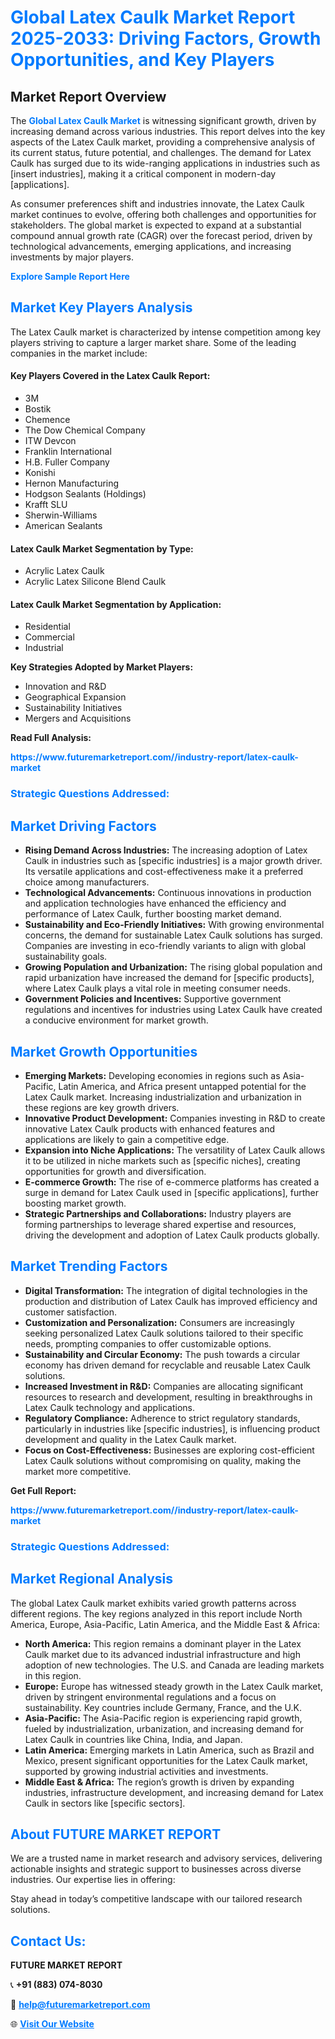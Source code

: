 <h1 style="color: #007BFF;">Global Latex Caulk Market Report 2025-2033: Driving Factors, Growth Opportunities, and Key Players</h1>

<section id="overview">
<h2>Market Report Overview</h2>
<p>The <a href="https://www.futuremarketreport.com//industry-report/latex-caulk-market" style="color: #007BFF; text-decoration: none;"><strong>Global Latex Caulk Market</strong></a> is witnessing significant growth, driven by increasing demand across various industries. This report delves into the key aspects of the Latex Caulk market, providing a comprehensive analysis of its current status, future potential, and challenges. The demand for Latex Caulk has surged due to its wide-ranging applications in industries such as [insert industries], making it a critical component in modern-day [applications].</p>
<p>As consumer preferences shift and industries innovate, the Latex Caulk market continues to evolve, offering both challenges and opportunities for stakeholders. The global market is expected to expand at a substantial compound annual growth rate (CAGR) over the forecast period, driven by technological advancements, emerging applications, and increasing investments by major players.</p>
</section>

<section id="overview">
<p><a href="https://www.futuremarketreport.com//request-sample/reportId=83218" style="color: #007BFF; text-decoration: none;"><strong>Explore Sample Report Here</strong></a></p>
</section>

<section id="key-players">
<h2 style="color: #007BFF;">Market Key Players Analysis</h2>
<p>The Latex Caulk market is characterized by intense competition among key players striving to capture a larger market share. Some of the leading companies in the market include:</p>
<h4>Key Players Covered in the Latex Caulk Report:</h4>
<ul><li>3M</li><li>Bostik</li><li>Chemence</li><li>The Dow Chemical Company</li><li>ITW Devcon</li><li>Franklin International</li><li>H.B. Fuller Company</li><li>Konishi</li><li>Hernon Manufacturing</li><li>Hodgson Sealants (Holdings)</li><li>Krafft SLU</li><li>Sherwin-Williams</li><li>American Sealants</li></ul>
<h4>Latex Caulk Market Segmentation by Type:</h4>
<ul><li>Acrylic Latex Caulk</li><li>Acrylic Latex Silicone Blend Caulk</li></ul>

<h4>Latex Caulk Market Segmentation by Application:</h4>
<ul><li>Residential</li><li>Commercial</li><li>Industrial</li></ul>
<p><strong>Key Strategies Adopted by Market Players:</strong></p>
<ul>
<li>Innovation and R&D</li>
<li>Geographical Expansion</li>
<li>Sustainability Initiatives</li>
<li>Mergers and Acquisitions</li>
</ul>
</section>

<section>
<p><strong>Read Full Analysis: </strong></p><a href="https://www.futuremarketreport.com//industry-report/latex-caulk-market" style="color: #007BFF; text-decoration: none;"><strong>https://www.futuremarketreport.com//industry-report/latex-caulk-market</strong></a>
<h3 style="color: #007BFF;">Strategic Questions Addressed:</h3>
</section>

<section id="driving-factors">
<h2 style="color: #007BFF;">Market Driving Factors</h2>
<ul>
<li><strong>Rising Demand Across Industries:</strong> The increasing adoption of Latex Caulk in industries such as [specific industries] is a major growth driver. Its versatile applications and cost-effectiveness make it a preferred choice among manufacturers.</li>
<li><strong>Technological Advancements:</strong> Continuous innovations in production and application technologies have enhanced the efficiency and performance of Latex Caulk, further boosting market demand.</li>
<li><strong>Sustainability and Eco-Friendly Initiatives:</strong> With growing environmental concerns, the demand for sustainable Latex Caulk solutions has surged. Companies are investing in eco-friendly variants to align with global sustainability goals.</li>
<li><strong>Growing Population and Urbanization:</strong> The rising global population and rapid urbanization have increased the demand for [specific products], where Latex Caulk plays a vital role in meeting consumer needs.</li>
<li><strong>Government Policies and Incentives:</strong> Supportive government regulations and incentives for industries using Latex Caulk have created a conducive environment for market growth.</li>
</ul>
</section>

<section id="growth-opportunities">
<h2 style="color: #007BFF;">Market Growth Opportunities</h2>
<ul>
<li><strong>Emerging Markets:</strong> Developing economies in regions such as Asia-Pacific, Latin America, and Africa present untapped potential for the Latex Caulk market. Increasing industrialization and urbanization in these regions are key growth drivers.</li>
<li><strong>Innovative Product Development:</strong> Companies investing in R&D to create innovative Latex Caulk products with enhanced features and applications are likely to gain a competitive edge.</li>
<li><strong>Expansion into Niche Applications:</strong> The versatility of Latex Caulk allows it to be utilized in niche markets such as [specific niches], creating opportunities for growth and diversification.</li>
<li><strong>E-commerce Growth:</strong> The rise of e-commerce platforms has created a surge in demand for Latex Caulk used in [specific applications], further boosting market growth.</li>
<li><strong>Strategic Partnerships and Collaborations:</strong> Industry players are forming partnerships to leverage shared expertise and resources, driving the development and adoption of Latex Caulk products globally.</li>
</ul>
</section>

<section id="trending-factors">
<h2 style="color: #007BFF;">Market Trending Factors</h2>
<ul>
<li><strong>Digital Transformation:</strong> The integration of digital technologies in the production and distribution of Latex Caulk has improved efficiency and customer satisfaction.</li>
<li><strong>Customization and Personalization:</strong> Consumers are increasingly seeking personalized Latex Caulk solutions tailored to their specific needs, prompting companies to offer customizable options.</li>
<li><strong>Sustainability and Circular Economy:</strong> The push towards a circular economy has driven demand for recyclable and reusable Latex Caulk solutions.</li>
<li><strong>Increased Investment in R&D:</strong> Companies are allocating significant resources to research and development, resulting in breakthroughs in Latex Caulk technology and applications.</li>
<li><strong>Regulatory Compliance:</strong> Adherence to strict regulatory standards, particularly in industries like [specific industries], is influencing product development and quality in the Latex Caulk market.</li>
<li><strong>Focus on Cost-Effectiveness:</strong> Businesses are exploring cost-efficient Latex Caulk solutions without compromising on quality, making the market more competitive.</li>
</ul>
</section>

<section>
<p><strong>Get Full Report: </strong></p><a href="https://www.futuremarketreport.com//industry-report/latex-caulk-market" style="color: #007BFF; text-decoration: none;"><strong>https://www.futuremarketreport.com//industry-report/latex-caulk-market</strong></a>
<h3 style="color: #007BFF;">Strategic Questions Addressed:</h3>
</section>


<section id="regional-analysis">
<h2 style="color: #007BFF;">Market Regional Analysis</h2>
<p>The global Latex Caulk market exhibits varied growth patterns across different regions. The key regions analyzed in this report include North America, Europe, Asia-Pacific, Latin America, and the Middle East & Africa:</p>
<ul>
<li><strong>North America:</strong> This region remains a dominant player in the Latex Caulk market due to its advanced industrial infrastructure and high adoption of new technologies. The U.S. and Canada are leading markets in this region.</li>
<li><strong>Europe:</strong> Europe has witnessed steady growth in the Latex Caulk market, driven by stringent environmental regulations and a focus on sustainability. Key countries include Germany, France, and the U.K.</li>
<li><strong>Asia-Pacific:</strong> The Asia-Pacific region is experiencing rapid growth, fueled by industrialization, urbanization, and increasing demand for Latex Caulk in countries like China, India, and Japan.</li>
<li><strong>Latin America:</strong> Emerging markets in Latin America, such as Brazil and Mexico, present significant opportunities for the Latex Caulk market, supported by growing industrial activities and investments.</li>
<li><strong>Middle East & Africa:</strong> The region’s growth is driven by expanding industries, infrastructure development, and increasing demand for Latex Caulk in sectors like [specific sectors].</li>
</ul>
</section>

<footer>
<h2 style="color: #007BFF;">About FUTURE MARKET REPORT</h2>
<p>We are a trusted name in market research and advisory services, delivering actionable insights and strategic support to businesses across diverse industries. Our expertise lies in offering:</p>

<p>Stay ahead in today’s competitive landscape with our tailored research solutions.</p>

<h2 style="color: #007BFF;">Contact Us:</h2>
<p><strong>FUTURE MARKET REPORT</strong></p>
<p>📞 <strong>+91 (883) 074-8030</strong></p>
<p>📧 <strong><a href="mailto:help@futuremarketreport.com" style="color: #007BFF;">help@futuremarketreport.com</a></strong></p>
<p>🌐 <strong><a href="https://www.futuremarketreport.com/" style="color: #007BFF;">Visit Our Website</a></strong></p>
</footer>